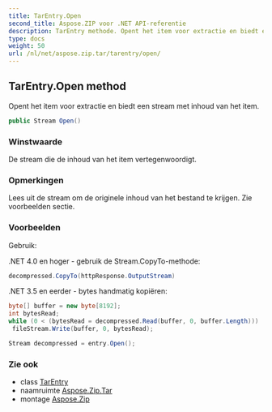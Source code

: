```yaml
---
title: TarEntry.Open
second_title: Aspose.ZIP voor .NET API-referentie
description: TarEntry methode. Opent het item voor extractie en biedt een stream met inhoud van het item.
type: docs
weight: 50
url: /nl/net/aspose.zip.tar/tarentry/open/
---
```

## TarEntry.Open method

Opent het item voor extractie en biedt een stream met inhoud van het item.

```csharp
public Stream Open()
```

### Winstwaarde

De stream die de inhoud van het item vertegenwoordigt.

### Opmerkingen

Lees uit de stream om de originele inhoud van het bestand te krijgen. Zie voorbeelden sectie.

### Voorbeelden

Gebruik:

.NET 4.0 en hoger - gebruik de Stream.CopyTo-methode:

```csharp
decompressed.CopyTo(httpResponse.OutputStream)
```

.NET 3.5 en eerder - bytes handmatig kopiëren:

```csharp
byte[] buffer = new byte[8192];
int bytesRead;
while (0 < (bytesRead = decompressed.Read(buffer, 0, buffer.Length)))
 fileStream.Write(buffer, 0, bytesRead);
```

```csharp
Stream decompressed = entry.Open();
```

### Zie ook

* class [TarEntry](../)
* naamruimte [Aspose.Zip.Tar](../../tarentry/)
* montage [Aspose.Zip](../../../)


